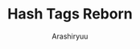 ---
title: Hash Tags Reborn
author: Arashiryuu
description_markdown: >-
  Revives hashtags on Discord.
github: https://github.com/Arashiryuu/
download: https://github.com/Arashiryuu/crap/tree/master/ToastIntegrated/HashTagsReborn
support: https://github.com/Arashiryuu/crap/issues
tags:
layout: product
ghcommentid: 47
---
